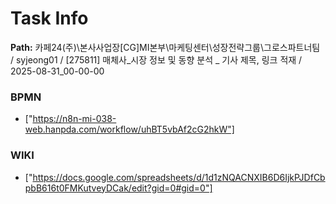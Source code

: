 # Task Info

**Path:** 카페24(주)\본사사업장\[CG]MI본부\마케팅센터\성장전략그룹\그로스파트너팀 / syjeong01 / [275811] 매체사_시장 정보 및 동향 분석 _ 기사 제목, 링크 적재 / 2025-08-31_00-00-00

### BPMN
- ["https://n8n-mi-038-web.hanpda.com/workflow/uhBT5vbAf2cG2hkW"]

### WIKI
- ["https://docs.google.com/spreadsheets/d/1d1zNQACNXIB6D6IjkPJDfCbpbB616t0FMKutveyDCak/edit?gid=0#gid=0"]

